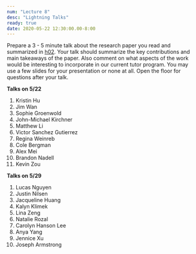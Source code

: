 ```yaml
---
num: "Lecture 8"
desc: "Lightning Talks"
ready: true
date: 2020-05-22 12:30:00.00-8:00
---
```


Prepare a 3 - 5 minute talk about the research paper you read and summarized in [h02](https://ucsb-teaching-cs.github.io/s20/hwk/h02/). Your talk should summarize the key contributions and main takeaways of the paper. Also comment on what aspects of the work would be interesting to incorporate in our current tutor program. You may use a few slides for your presentation or none at all. Open the floor for questions after your talk.

<b>Talks on 5/22</b>

1. Kristin	Hu
2. Jim 	Wan
3. Sophie	Groenwold
4. John-Michael	Kirchner
5. Matthew	Li
6. Victor Sanchez	Gutierrez
7. Regina	Weinreb
8. Cole 	Bergman
9. Alex	Mei
10. Brandon	Nadell
11. Kevin	Zou

<b>Talks on 5/29</b>

1. Lucas	Nguyen
2. Justin	Nilsen
3. Jacqueline	Huang
4. Kalyn	Klimek
5. Lina	Zeng
6. Natalie	Rozal
7. Carolyn	Hanson Lee
8. Anya	Yang
9. Jennice 	Xu
10. Joseph	Armstrong
